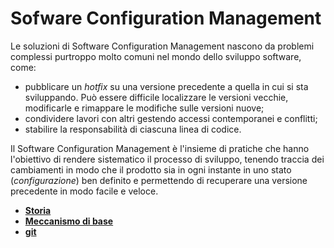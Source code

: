 # Sofware Configuration Management

Le soluzioni di Software Configuration Management nascono da problemi complessi purtroppo molto comuni nel mondo dello sviluppo software, come:
- pubblicare un _hotfix_ su una versione precedente a quella in cui si sta sviluppando. Può essere difficile localizzare le versioni vecchie, modificarle e rimappare le modifiche sulle versioni nuove;
- condividere lavori con altri gestendo accessi contemporanei e conflitti;
- stabilire la responsabilità di ciascuna linea di codice. 

Il Software Configuration Management è l'insieme di pratiche che hanno l'obiettivo di rendere sistematico il processo di sviluppo, tenendo traccia dei cambiamenti in modo che il prodotto sia in ogni instante in uno stato (_configurazione_) ben definito e permettendo di recuperare una versione precedente in modo facile e veloce.

- [**Storia**](./01_storia.md)
- [**Meccanismo di base**](./02_meccanismo.md)
- [**git**](./03_git.md)
